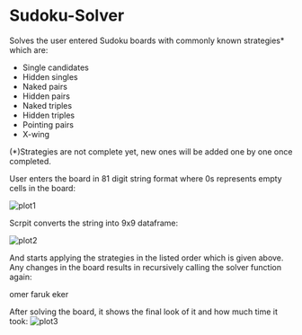 # Sudoku-Solver
Solves the user entered Sudoku boards with commonly known strategies* which are:
- Single candidates
- Hidden singles
- Naked pairs
- Hidden pairs
- Naked triples
- Hidden triples
- Pointing pairs
- X-wing

(*)Strategies are not complete yet, new ones will be added one by one once completed.

User enters the board in 81 digit string format where 0s represents empty cells in the board:

![plot1](https://github.com/omerfarukeker/Sudoku-Solver/blob/master/board_input%20string.JPG)

Scrpit converts the string into 9x9 dataframe:

![plot2](https://github.com/omerfarukeker/Sudoku-Solver/blob/master/board_initial.JPG)

And starts applying the strategies in the listed order which is given above. Any changes in the board results in recursively calling the solver function again:

omer
faruk
eker


After solving the board, it shows the final look of it and how much time it took:
![plot3](https://github.com/omerfarukeker/Sudoku-Solver/blob/master/board_final.JPG)
